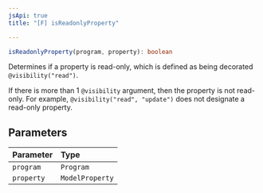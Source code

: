 ```yaml
---
jsApi: true
title: "[F] isReadonlyProperty"

---
```

```ts
isReadonlyProperty(program, property): boolean
```

Determines if a property is read-only, which is defined as being
decorated `@visibility("read")`.

If there is more than 1 `@visibility` argument, then the property is not
read-only. For example, `@visibility("read", "update")` does not
designate a read-only property.

## Parameters

| Parameter | Type |
| :------ | :------ |
| `program` | `Program` |
| `property` | `ModelProperty` |
